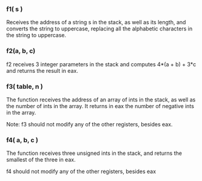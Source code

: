 ### f1( s )
Receives the address of a string s in the stack, as well as its length, and converts the string to uppercase, replacing all the alphabetic characters in the string to uppercase.

### f2(a, b, c)

f2 receives 3 integer parameters in the stack and computes 4*(a + b) + 3*c and returns the result in eax.

### f3( table, n )
The function receives the address of an array of ints in the stack, as well as the number of ints in the array. It returns in eax the number of negative ints in the array.

Note: f3 should not modify any of the other registers, besides eax.

### f4( a, b, c )
The function receives three unsigned ints in the stack, and returns the smallest of the three in eax. 

f4 should not modify any of the other registers, besides eax